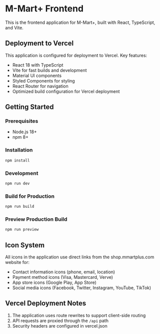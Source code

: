# M-Mart+ Frontend

This is the frontend application for M-Mart+, built with React, TypeScript, and Vite.

## Deployment to Vercel

This application is configured for deployment to Vercel. Key features:

- React 18 with TypeScript
- Vite for fast builds and development
- Material UI components
- Styled Components for styling
- React Router for navigation
- Optimized build configuration for Vercel deployment

## Getting Started

### Prerequisites

- Node.js 18+ 
- npm 8+

### Installation

```bash
npm install
```

### Development

```bash
npm run dev
```

### Build for Production

```bash
npm run build
```

### Preview Production Build

```bash
npm run preview
```

## Icon System

All icons in the application use direct links from the shop.mmartplus.com website for:

- Contact information icons (phone, email, location)
- Payment method icons (Visa, Mastercard, Verve)
- App store icons (Google Play, App Store)
- Social media icons (Facebook, Twitter, Instagram, YouTube, TikTok)

## Vercel Deployment Notes

1. The application uses route rewrites to support client-side routing
2. API requests are proxied through the `/api` path
3. Security headers are configured in vercel.json

